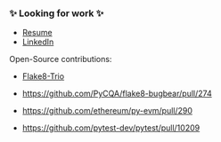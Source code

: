 ### ✨ Looking for work ✨
* [Resume](https://github.com/jakkdl/resume/raw/main/john_litborn_resume.pdf)  
* [LinkedIn](https://www.linkedin.com/in/john-litborn-6a2a36139/)

Open-Source contributions:
* [Flake8-Trio](https://github.com/Zac-HD/flake8-trio)

* https://github.com/PyCQA/flake8-bugbear/pull/274
* https://github.com/ethereum/py-evm/pull/290
* https://github.com/pytest-dev/pytest/pull/10209

<!--
**jakkdl/jakkdl** is a ✨ _special_ ✨ repository because its `README.md` (this file) appears on your GitHub profile.

Here are some ideas to get you started:

- 🔭 I’m currently working on ...
- 🌱 I’m currently learning ...
- 👯 I’m looking to collaborate on ...
- 🤔 I’m looking for help with ...
- 💬 Ask me about ...
- 📫 How to reach me: ...
- 😄 Pronouns: ...
- ⚡ Fun fact: ...
-->
